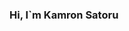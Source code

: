 ### Hi, I`m Kamron Satoru <img scr="https://media.giphy.com/media/hvRJCLFzcasrR4ia7z/giphy.gif" width="30px" >


